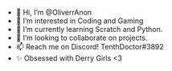- 👋 Hi, I’m @OliverrAnon
- 👀 I’m interested in Coding and Gaming
- 🌱 I’m currently learning Scratch and Python.
- 💞️ I’m looking to collaborate on projects.
- 📫 Reach me on Discord! TenthDoctor#3892
- ✨ Obsessed with Derry Girls <3

<!---
OliverrAnon/OliverrAnon is a ✨ special ✨ repository because its `README.md` (this file) appears on your GitHub profile.
You can click the Preview link to take a look at your changes.
--->
